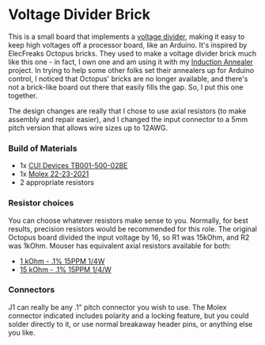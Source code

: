 # Voltage Divider Brick

This is a small board that implements a [voltage divider](https://en.wikipedia.org/wiki/Voltage_divider), making it easy to keep high voltages off a processor board,
like an Arduino. It's inspired by ElecFreaks Octopus bricks. They used to make a voltage divider brick much like this
one - in fact, I own one and am using it with my [Induction Annealer](https://github.com/davexre/Annealer-v3-PCB) project. 
In trying to help some other folks set their annealers up for Arduino control, I noticed that Octopus' bricks are no longer
available, and there's not a brick-like board out there that easily fills the gap. So, I put this one together.

The design changes are really that I chose to use axial resistors (to make assembly and repair easier), and I changed the
input connector to a 5mm pitch version that allows wire sizes up to 12AWG. 

### Build of Materials

- 1x [CUI Devices TB001-500-02BE](https://www.mouser.com/ProductDetail/CUI-Devices/TB001-500-02BE?qs=vLWxofP3U2zBBnHgU5u3DA%3D%3D)
- 1x [Molex 22-23-2021](https://www.mouser.com/ProductDetail/molex/22-23-2021/?qs=ILqg114nvd4YKlRlbo3yMg%3D%3D&countrycode=US&currencycode=USD)
- 2 appropriate resistors

### Resistor choices

You can choose whatever resistors make sense to you. Normally, for best results, precision resistors would be recommended for
this role. The original Octopus board divided the input voltage by 16, so R1 was 15kOhm, and R2 was 1kOhm. Mouser has equivalent
axial resistors available for both:

- [1 kOhm - .1% 15PPM 1/4W](https://www.mouser.com/ProductDetail/TE-Connectivity-Neohm/YR1B1K0CC?qs=sGAEpiMZZMtlubZbdhIBIIvX6HIFvcbFzVJZ4ENBTC8%3D)
- [15 kOhm - .1% 15PPM 1/4/W](https://www.mouser.com/ProductDetail/TE-Connectivity-Neohm/YR1B15KCC?qs=VHcS2MTj4gZfAJSm%2FAKdUg%3D%3D)

### Connectors

J1 can really be any .1" pitch connector you wish to use. The Molex connector indicated includes polarity and a locking
feature, but you could solder directly to it, or use normal breakaway header pins, or anything else you like. 
